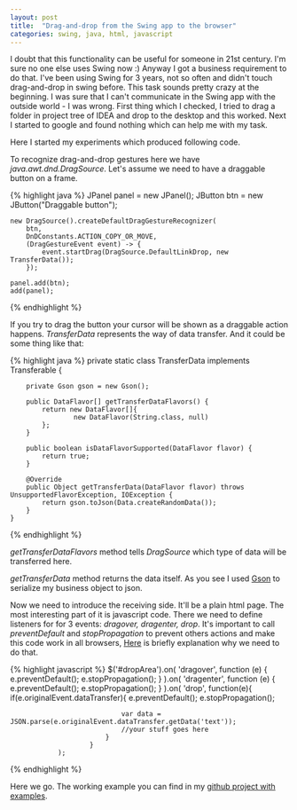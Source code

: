 ```yaml
---
layout: post
title:  "Drag-and-drop from the Swing app to the browser"
categories: swing, java, html, javascript
---
```

I doubt that this functionality can be useful for someone in 21st century. I'm sure no one else uses Swing now :) Anyway I got a business requirement to do that. 
I've been using Swing for 3 years, not so often and didn't touch drag-and-drop in swing before. This task sounds pretty crazy at the beginning. I was sure that 
I can't communicate in the Swing app with the outside world - I was wrong. First thing which I checked, I tried to drag a folder in project tree of IDEA and 
 drop to the desktop and this worked. Next I started to google and found nothing which can help me with my task.
 
Here I started my experiments which produced following code.

To recognize drag-and-drop gestures here we have *java.awt.dnd.DragSource*. Let's assume we need to have a draggable button on a frame.

{% highlight java %}
    JPanel panel = new JPanel();
    JButton btn = new JButton("Draggable button");
    
    new DragSource().createDefaultDragGestureRecognizer(
        btn,
        DnDConstants.ACTION_COPY_OR_MOVE,
        (DragGestureEvent event) -> {
            event.startDrag(DragSource.DefaultLinkDrop, new TransferData());
        });
    
    panel.add(btn);
    add(panel);
{% endhighlight %}

If you try to drag the button your cursor will be shown as a draggable action happens. *TransferData* represents the way of data transfer. And it could be
some thing like that:

{% highlight java %}
    private static class TransferData implements Transferable {

        private Gson gson = new Gson();

        public DataFlavor[] getTransferDataFlavors() {
            return new DataFlavor[]{
                    new DataFlavor(String.class, null)
            };
        }

        public boolean isDataFlavorSupported(DataFlavor flavor) {
            return true;
        }

        @Override
        public Object getTransferData(DataFlavor flavor) throws UnsupportedFlavorException, IOException {
            return gson.toJson(Data.createRandomData());
        }
    }
{% endhighlight %}

*getTransferDataFlavors* method tells *DragSource* which type of data will be transferred here.

*getTransferData* method returns the data itself. As you see I used [Gson](https://code.google.com/p/google-gson/) to serialize my business object to json.

Now we need to introduce the receiving side. It'll be a plain html page. The most interesting part of it is javascript code. 
There we need to define listeners for for 3 events: *dragover, dragenter, drop*. It's important to call *preventDefault* and *stopPropagation* to prevent 
others actions and make this code work in all browsers, [Here](http://stackoverflow.com/questions/20354439/html5-drag-drop-e-stoppropagation) is briefly explanation why we need to do that.

{% highlight javascript %}
                $('#dropArea').on(
                        'dragover',
                        function (e) {
                            e.preventDefault();
                            e.stopPropagation();
                        }
                ).on(
                        'dragenter',
                        function (e) {
                            e.preventDefault();
                            e.stopPropagation();
                        }
                ).on(
                        'drop',
                        function(e){
                            if(e.originalEvent.dataTransfer){
                                e.preventDefault();
                                e.stopPropagation();
                                
                                var data = JSON.parse(e.originalEvent.dataTransfer.getData('text'));
                                //your stuff goes here
                            }
                        }
                );
{% endhighlight %}

Here we go. The working example you can find in my [github project with examples](https://github.com/dimafeng/dimafeng-examples/tree/master/drag-and-drop). 